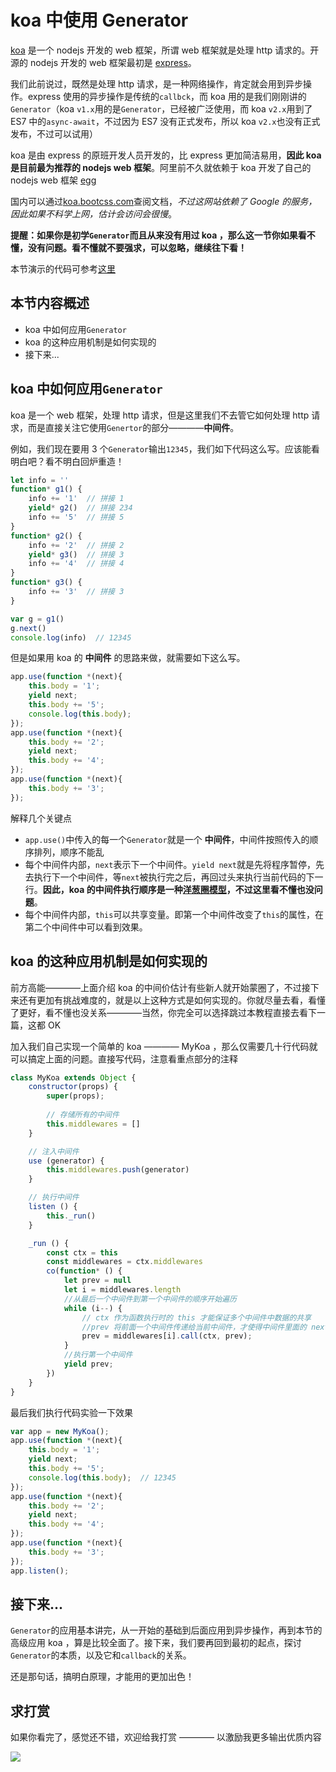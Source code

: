 # koa 中使用 Generator

[koa](https://github.com/koajs/koa) 是一个 nodejs 开发的 web 框架，所谓 web 框架就是处理 http 请求的。开源的 nodejs 开发的 web 框架最初是 [express](https://github.com/expressjs/express)。

我们此前说过，既然是处理 http 请求，是一种网络操作，肯定就会用到异步操作。express 使用的异步操作是传统的`callbck`，而 koa 用的是我们刚刚讲的`Generator`（koa `v1.x`用的是`Generator`，已经被广泛使用，而 koa `v2.x`用到了 ES7 中的`async-await`，不过因为 ES7 没有正式发布，所以 koa `v2.x`也没有正式发布，不过可以试用）

koa 是由 express 的原班开发人员开发的，比 express 更加简洁易用，**因此 koa 是目前最为推荐的 nodejs web 框架**。阿里前不久就依赖于 koa 开发了自己的 nodejs web 框架 [egg](https://github.com/eggjs/egg)

国内可以通过[koa.bootcss.com](http://koa.bootcss.com/)查阅文档，*不过这网站依赖了 Google 的服务，因此如果不科学上网，估计会访问会很慢*。

**提醒：如果你是初学`Generator`而且从来没有用过 koa ，那么这一节你如果看不懂，没有问题。看不懂就不要强求，可以忽略，继续往下看！**

本节演示的代码可参考[这里](./test.js)

## 本节内容概述

- koa 中如何应用`Generator`
- koa 的这种应用机制是如何实现的
- 接下来...

## koa 中如何应用`Generator`

koa 是一个 web 框架，处理 http 请求，但是这里我们不去管它如何处理 http 请求，而是直接关注它使用`Genertor`的部分————**中间件**。

例如，我们现在要用 3 个`Generator`输出`12345`，我们如下代码这么写。应该能看明白吧？看不明白回炉重造！

```javascript
let info = ''
function* g1() {
    info += '1'  // 拼接 1
    yield* g2()  // 拼接 234
    info += '5'  // 拼接 5
}
function* g2() {
    info += '2'  // 拼接 2
    yield* g3()  // 拼接 3
    info += '4'  // 拼接 4
}
function* g3() {
    info += '3'  // 拼接 3
}

var g = g1()
g.next()
console.log(info)  // 12345
```

但是如果用 koa 的 **中间件** 的思路来做，就需要如下这么写。

```javascript
app.use(function *(next){
    this.body = '1';
    yield next;
    this.body += '5';
    console.log(this.body);
});
app.use(function *(next){
    this.body += '2';
    yield next;
    this.body += '4';
});
app.use(function *(next){
    this.body += '3';
});
```

解释几个关键点

- `app.use()`中传入的每一个`Generator`就是一个 **中间件**，中间件按照传入的顺序排列，顺序不能乱
- 每个中间件内部，`next`表示下一个中间件。`yield next`就是先将程序暂停，先去执行下一个中间件，等`next`被执行完之后，再回过头来执行当前代码的下一行。**因此，koa 的中间件执行顺序是一种[洋葱圈模型](https://eggjs.org/zh-cn/intro/egg-and-koa.html#midlleware)，不过这里看不懂也没问题**。
- 每个中间件内部，`this`可以共享变量。即第一个中间件改变了`this`的属性，在第二个中间件中可以看到效果。

## koa 的这种应用机制是如何实现的

前方高能————上面介绍 koa 的中间价估计有些新人就开始蒙圈了，不过接下来还有更加有挑战难度的，就是以上这种方式是如何实现的。你就尽量去看，看懂了更好，看不懂也没关系————当然，你完全可以选择跳过本教程直接去看下一篇，这都 OK

加入我们自己实现一个简单的 koa ———— MyKoa ，那么仅需要几十行代码就可以搞定上面的问题。直接写代码，注意看重点部分的注释

```javascript
class MyKoa extends Object {
    constructor(props) {
        super(props);
        
        // 存储所有的中间件
        this.middlewares = []
    }

    // 注入中间件
    use (generator) {
        this.middlewares.push(generator)
    }

    // 执行中间件
    listen () {
        this._run()
    }

    _run () {
        const ctx = this
        const middlewares = ctx.middlewares
        co(function* () {
            let prev = null
            let i = middlewares.length
            //从最后一个中间件到第一个中间件的顺序开始遍历
            while (i--) {
                // ctx 作为函数执行时的 this 才能保证多个中间件中数据的共享
                //prev 将前面一个中间件传递给当前中间件，才使得中间件里面的 next 指向下一个中间件
                prev = middlewares[i].call(ctx, prev);
            }
            //执行第一个中间件
            yield prev;
        })
    }
}
```

最后我们执行代码实验一下效果

```javascript
var app = new MyKoa();
app.use(function *(next){
    this.body = '1';
    yield next;
    this.body += '5';
    console.log(this.body);  // 12345
});
app.use(function *(next){
    this.body += '2';
    yield next;
    this.body += '4';
});
app.use(function *(next){
    this.body += '3';
});
app.listen();
```

## 接下来...

`Generator`的应用基本讲完，从一开始的基础到后面应用到异步操作，再到本节的高级应用 koa ，算是比较全面了。接下来，我们要再回到最初的起点，探讨`Generator`的本质，以及它和`callback`的关系。

还是那句话，搞明白原理，才能用的更加出色！

## 求打赏

如果你看完了，感觉还不错，欢迎给我打赏 ———— 以激励我更多输出优质内容

![](http://images2015.cnblogs.com/blog/138012/201702/138012-20170228112237798-1507196643.png)